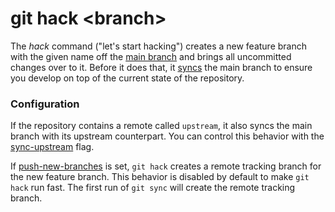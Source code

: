 # git hack &lt;branch&gt;

The _hack_ command ("let's start hacking") creates a new feature branch with the
given name off the [main branch](../preferences/main-branch-name.md) and brings
all uncommitted changes over to it. Before it does that, it [syncs](sync.md) the
main branch to ensure you develop on top of the current state of the repository.

### Configuration

If the repository contains a remote called `upstream`, it also syncs the main
branch with its upstream counterpart. You can control this behavior with the
[sync-upstream](../preferences/sync-upstream.md) flag.

If [push-new-branches](config-push-new-branches.md) is set, `git hack` creates a
remote tracking branch for the new feature branch. This behavior is disabled by
default to make `git hack` run fast. The first run of `git sync` will create the
remote tracking branch.
